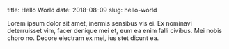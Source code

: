 title: Hello World
date: 2018-08-09
slug: hello-world

Lorem ipsum dolor sit amet, inermis sensibus vis ei. Ex nominavi deterruisset
vim, facer denique mei et, eum ea enim falli civibus. Mei nobis choro no.
Decore electram ex mei, ius stet dicunt ea.
